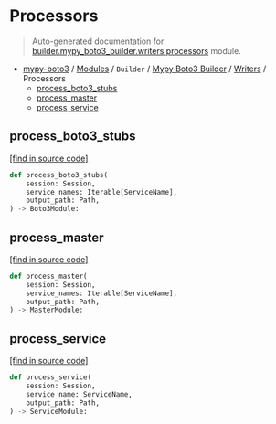 # Processors

> Auto-generated documentation for [builder.mypy_boto3_builder.writers.processors](https://github.com/vemel/mypy_boto3/blob/master/builder/mypy_boto3_builder/writers/processors.py) module.

- [mypy-boto3](../../../README.md#mypy_boto3) / [Modules](../../../MODULES.md#mypy-boto3-modules) / `Builder` / [Mypy Boto3 Builder](../index.md#mypy-boto3-builder) / [Writers](index.md#writers) / Processors
    - [process_boto3_stubs](#process_boto3_stubs)
    - [process_master](#process_master)
    - [process_service](#process_service)

## process_boto3_stubs

[[find in source code]](https://github.com/vemel/mypy_boto3/blob/master/builder/mypy_boto3_builder/writers/processors.py#L28)

```python
def process_boto3_stubs(
    session: Session,
    service_names: Iterable[ServiceName],
    output_path: Path,
) -> Boto3Module:
```

## process_master

[[find in source code]](https://github.com/vemel/mypy_boto3/blob/master/builder/mypy_boto3_builder/writers/processors.py#L39)

```python
def process_master(
    session: Session,
    service_names: Iterable[ServiceName],
    output_path: Path,
) -> MasterModule:
```

## process_service

[[find in source code]](https://github.com/vemel/mypy_boto3/blob/master/builder/mypy_boto3_builder/writers/processors.py#L50)

```python
def process_service(
    session: Session,
    service_name: ServiceName,
    output_path: Path,
) -> ServiceModule:
```
